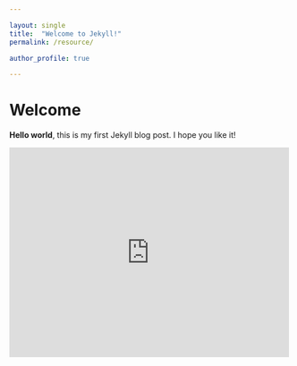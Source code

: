 ```yaml
---

layout: single 
title:  "Welcome to Jekyll!" 
permalink: /resource/

author_profile: true

---
```


# Welcome

**Hello world**, this is my first Jekyll blog post. I hope you like it!

<embed src="https://github.com/Knoero/MachineLearning/blob/master/0%20Prerequisite/00%20Introduction.pdf" width="500" height="375" 
 type="application/pdf">

